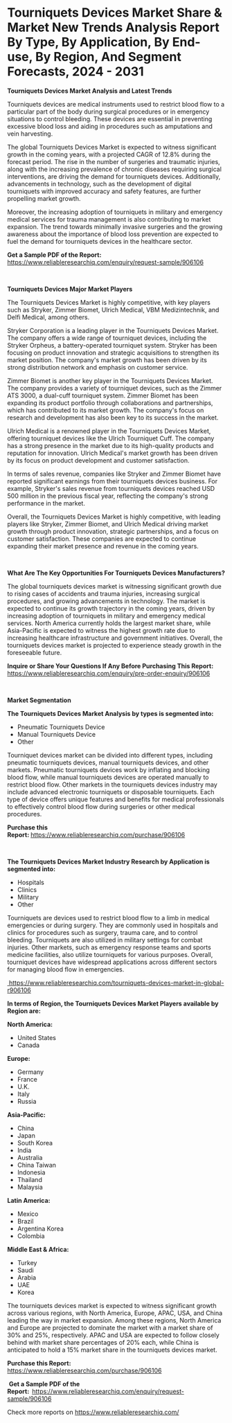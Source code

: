 <p><h1>Tourniquets Devices Market Share & Market New Trends Analysis Report By Type, By Application, By End-use, By Region, And Segment Forecasts, 2024 - 2031</h1></p><p><strong>Tourniquets Devices Market Analysis and Latest Trends</strong></p>
<p><p>Tourniquets devices are medical instruments used to restrict blood flow to a particular part of the body during surgical procedures or in emergency situations to control bleeding. These devices are essential in preventing excessive blood loss and aiding in procedures such as amputations and vein harvesting.</p><p>The global Tourniquets Devices Market is expected to witness significant growth in the coming years, with a projected CAGR of 12.8% during the forecast period. The rise in the number of surgeries and traumatic injuries, along with the increasing prevalence of chronic diseases requiring surgical interventions, are driving the demand for tourniquets devices. Additionally, advancements in technology, such as the development of digital tourniquets with improved accuracy and safety features, are further propelling market growth.</p><p>Moreover, the increasing adoption of tourniquets in military and emergency medical services for trauma management is also contributing to market expansion. The trend towards minimally invasive surgeries and the growing awareness about the importance of blood loss prevention are expected to fuel the demand for tourniquets devices in the healthcare sector.</p></p>
<p><strong>Get a Sample PDF of the Report:&nbsp;</strong> <a href="https://www.reliableresearchiq.com/enquiry/request-sample/906106">https://www.reliableresearchiq.com/enquiry/request-sample/906106</a></p>
<p>&nbsp;</p>
<p><strong>Tourniquets Devices Major Market Players</strong></p>
<p><p>The Tourniquets Devices Market is highly competitive, with key players such as Stryker, Zimmer Biomet, Ulrich Medical, VBM Medizintechnik, and Delfi Medical, among others. </p><p>Stryker Corporation is a leading player in the Tourniquets Devices Market. The company offers a wide range of tourniquet devices, including the Stryker Orpheus, a battery-operated tourniquet system. Stryker has been focusing on product innovation and strategic acquisitions to strengthen its market position. The company's market growth has been driven by its strong distribution network and emphasis on customer service.</p><p>Zimmer Biomet is another key player in the Tourniquets Devices Market. The company provides a variety of tourniquet devices, such as the Zimmer ATS 3000, a dual-cuff tourniquet system. Zimmer Biomet has been expanding its product portfolio through collaborations and partnerships, which has contributed to its market growth. The company's focus on research and development has also been key to its success in the market.</p><p>Ulrich Medical is a renowned player in the Tourniquets Devices Market, offering tourniquet devices like the Ulrich Tourniquet Cuff. The company has a strong presence in the market due to its high-quality products and reputation for innovation. Ulrich Medical's market growth has been driven by its focus on product development and customer satisfaction.</p><p>In terms of sales revenue, companies like Stryker and Zimmer Biomet have reported significant earnings from their tourniquets devices business. For example, Stryker's sales revenue from tourniquets devices reached USD 500 million in the previous fiscal year, reflecting the company's strong performance in the market.</p><p>Overall, the Tourniquets Devices Market is highly competitive, with leading players like Stryker, Zimmer Biomet, and Ulrich Medical driving market growth through product innovation, strategic partnerships, and a focus on customer satisfaction. These companies are expected to continue expanding their market presence and revenue in the coming years.</p></p>
<p>&nbsp;</p>
<p><strong>What Are The Key Opportunities For Tourniquets Devices Manufacturers?</strong></p>
<p><p>The global tourniquets devices market is witnessing significant growth due to rising cases of accidents and trauma injuries, increasing surgical procedures, and growing advancements in technology. The market is expected to continue its growth trajectory in the coming years, driven by increasing adoption of tourniquets in military and emergency medical services. North America currently holds the largest market share, while Asia-Pacific is expected to witness the highest growth rate due to increasing healthcare infrastructure and government initiatives. Overall, the tourniquets devices market is projected to experience steady growth in the foreseeable future.</p></p>
<p><strong>Inquire or Share Your Questions If Any Before Purchasing This Report:</strong> <a href="https://www.reliableresearchiq.com/enquiry/pre-order-enquiry/906106">https://www.reliableresearchiq.com/enquiry/pre-order-enquiry/906106</a></p>
<p>&nbsp;</p>
<p><strong>Market Segmentation</strong></p>
<p><strong>The Tourniquets Devices Market Analysis by types is segmented into:</strong></p>
<p><ul><li>Pneumatic Tourniquets Device</li><li>Manual Tourniquets Device</li><li>Other</li></ul></p>
<p><p>Tourniquet devices market can be divided into different types, including pneumatic tourniquets devices, manual tourniquets devices, and other markets. Pneumatic tourniquets devices work by inflating and blocking blood flow, while manual tourniquets devices are operated manually to restrict blood flow. Other markets in the tourniquets devices industry may include advanced electronic tourniquets or disposable tourniquets. Each type of device offers unique features and benefits for medical professionals to effectively control blood flow during surgeries or other medical procedures.</p></p>
<p><strong>Purchase this Report:&nbsp;</strong><a href="https://www.reliableresearchiq.com/purchase/906106">https://www.reliableresearchiq.com/purchase/906106</a></p>
<p>&nbsp;</p>
<p><strong>The Tourniquets Devices Market Industry Research by Application is segmented into:</strong></p>
<p><ul><li>Hospitals</li><li>Clinics</li><li>Military</li><li>Other</li></ul></p>
<p><p>Tourniquets are devices used to restrict blood flow to a limb in medical emergencies or during surgery. They are commonly used in hospitals and clinics for procedures such as surgery, trauma care, and to control bleeding. Tourniquets are also utilized in military settings for combat injuries. Other markets, such as emergency response teams and sports medicine facilities, also utilize tourniquets for various purposes. Overall, tourniquet devices have widespread applications across different sectors for managing blood flow in emergencies.</p></p>
<p><a href="https://www.reliableresearchiq.com/tourniquets-devices-market-in-global-r906106">&nbsp;https://www.reliableresearchiq.com/tourniquets-devices-market-in-global-r906106</a></p>
<p><strong>In terms of Region, the Tourniquets Devices Market Players available by Region are:</strong></p>
<p>
    <p> <strong> North America: </strong>
        <ul>
            <li>United States</li>
            <li>Canada</li>
        </ul>
        </p> 
    <p> <strong> Europe: </strong>
        <ul>
            <li>Germany</li>
            <li>France</li>
            <li>U.K.</li>
            <li>Italy</li>
            <li>Russia</li>
        </ul>
        </p> 
    <p> <strong> Asia-Pacific: </strong>
        <ul>
            <li>China</li>
            <li>Japan</li>
            <li>South Korea</li>
            <li>India</li>
            <li>Australia</li>
            <li>China Taiwan</li>
            <li>Indonesia</li>
            <li>Thailand</li>
            <li>Malaysia</li>
        </ul>
        </p> 
    <p> <strong> Latin America: </strong>
        <ul>
            <li>Mexico</li>
            <li>Brazil</li>
            <li>Argentina Korea</li>
            <li>Colombia</li>
        </ul>
        </p> 
    <p> <strong> Middle East & Africa: </strong>
        <ul>
            <li>Turkey</li>
            <li>Saudi</li>
            <li>Arabia</li>
            <li>UAE</li>
            <li>Korea</li>
        </ul>
    </p>
    </p>
<p><p>The tourniquets devices market is expected to witness significant growth across various regions, with North America, Europe, APAC, USA, and China leading the way in market expansion. Among these regions, North America and Europe are projected to dominate the market with a market share of 30% and 25%, respectively. APAC and USA are expected to follow closely behind with market share percentages of 20% each, while China is anticipated to hold a 15% market share in the tourniquets devices market.</p></p>
<p><strong>Purchase this Report: </strong><a href="https://www.reliableresearchiq.com/purchase/906106">https://www.reliableresearchiq.com/purchase/906106</a></p>
<p>&nbsp;<strong>Get a Sample PDF of the Report:&nbsp;&nbsp;</strong><a href="https://www.reliableresearchiq.com/enquiry/request-sample/906106">https://www.reliableresearchiq.com/enquiry/request-sample/906106</a></p>
<p><strong></strong></p>
<p>Check more reports on <a href="https://www.reliableresearchiq.com/">https://www.reliableresearchiq.com/</a></p>